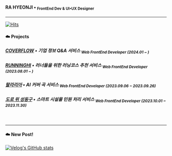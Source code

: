 #### RA HYEONJI • <sub> FrontEnd Dev & UI•UX Designer <sub/>
---

[![Hits](https://hits.seeyoufarm.com/api/count/incr/badge.svg?url=https%3A%2F%2Fgithub.com%2Fraxchaz&count_bg=%23A2A2A2&title_bg=%23000000&icon=&icon_color=%239E9E9E&title=views&edge_flat=false)](https://hits.seeyoufarm.com)

#### ☁️ Projects
##### [COVERFLOW](https://github.com/COFLLL) • 기업 정보 Q&A 서비스 <sub>Web FrontEnd Developer (2024.01 ~ )<sub/>
##### [RUNNINGHI](https://github.com/cca-ffodregamdi) • 러너들을 위한 러닝코스 추천 서비스 <sub> Web FrontEnd Developer (2023.08.01 ~ )<sub/>
##### [랄라리아](https://github.com/isthisteamisthis) • AI 커버 곡 서비스 <sub> Web FrontEnd Developer (2023.09.06 ~ 2023.09.26) <sub/>
##### [도로 위 성동구](https://github.com/fixplzz) • 스마트 시설물 민원 처리 서비스 <sub> Web FrontEnd Developer (2023.10.01 ~ 2023.11.30) <sub/>

<br/>

---

#### ☁️ New Post!
[![Velog's GitHub stats](https://velog-readme-stats.vercel.app/api?name=raxchaz)](https://velog.io/@raxchaz)
